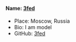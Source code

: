 #### Name: [3fed](https://github.com/3fed)
- Place: Moscow, Russia
- Bio: I am model
- GitHub: [3fed](https://github.com/3fed)
